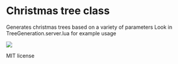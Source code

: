 # Christmas tree class
Generates christmas trees based on a variety of parameters
Look in TreeGeneration.server.lua for example usage

![](https://i.imgur.com/tBvMlNm.png)

MIT license